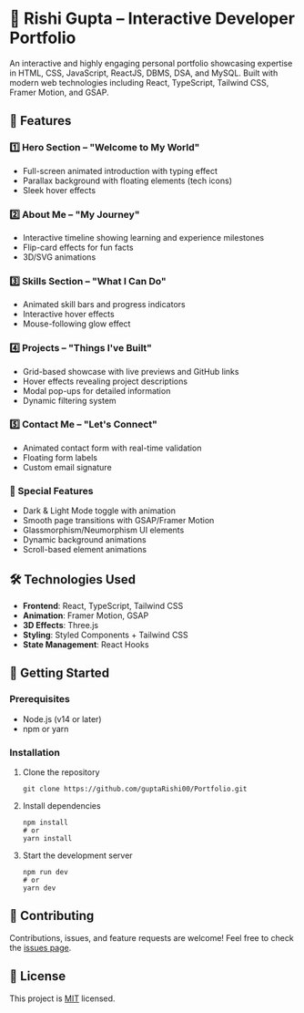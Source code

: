 # 🚀 Rishi Gupta – Interactive Developer Portfolio

An interactive and highly engaging personal portfolio showcasing expertise in HTML, CSS, JavaScript, ReactJS, DBMS, DSA, and MySQL. Built with modern web technologies including React, TypeScript, Tailwind CSS, Framer Motion, and GSAP.

## 🌟 Features

### 1️⃣ Hero Section – "Welcome to My World"

- Full-screen animated introduction with typing effect
- Parallax background with floating elements (tech icons)
- Sleek hover effects

### 2️⃣ About Me – "My Journey"

- Interactive timeline showing learning and experience milestones
- Flip-card effects for fun facts
- 3D/SVG animations

### 3️⃣ Skills Section – "What I Can Do"

- Animated skill bars and progress indicators
- Interactive hover effects
- Mouse-following glow effect

### 4️⃣ Projects – "Things I've Built"

- Grid-based showcase with live previews and GitHub links
- Hover effects revealing project descriptions
- Modal pop-ups for detailed information
- Dynamic filtering system

### 5️⃣ Contact Me – "Let's Connect"

- Animated contact form with real-time validation
- Floating form labels
- Custom email signature

### 🔹 Special Features

- Dark & Light Mode toggle with animation
- Smooth page transitions with GSAP/Framer Motion
- Glassmorphism/Neumorphism UI elements
- Dynamic background animations
- Scroll-based element animations

## 🛠️ Technologies Used

- **Frontend**: React, TypeScript, Tailwind CSS
- **Animation**: Framer Motion, GSAP
- **3D Effects**: Three.js
- **Styling**: Styled Components + Tailwind CSS
- **State Management**: React Hooks

## 🚀 Getting Started

### Prerequisites

- Node.js (v14 or later)
- npm or yarn

### Installation

1. Clone the repository

   ```
   git clone https://github.com/guptaRishi00/Portfolio.git
   ```

2. Install dependencies

   ```
   npm install
   # or
   yarn install
   ```

3. Start the development server
   ```
   npm run dev
   # or
   yarn dev
   ```

## 🤝 Contributing

Contributions, issues, and feature requests are welcome! Feel free to check the [issues page](https://github.com/guptaRishi00/Portfolio.git).

## 📝 License

This project is [MIT](LICENSE) licensed.
